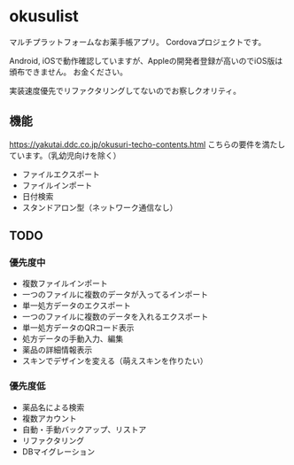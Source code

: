 # okusulist

マルチプラットフォームなお薬手帳アプリ。
Cordovaプロジェクトです。

Android, iOSで動作確認していますが、Appleの開発者登録が高いのでiOS版は頒布できません。
お金ください。

実装速度優先でリファクタリングしてないのでお察しクオリティ。

## 機能

https://yakutai.ddc.co.jp/okusuri-techo-contents.html
こちらの要件を満たしています。（乳幼児向けを除く）

- ファイルエクスポート
- ファイルインポート
- 日付検索
- スタンドアロン型（ネットワーク通信なし）

## TODO

### 優先度中
- 複数ファイルインポート
- 一つのファイルに複数のデータが入ってるインポート
- 単一処方データのエクスポート
- 一つのファイルに複数のデータを入れるエクスポート
- 単一処方データのQRコード表示
- 処方データの手動入力、編集
- 薬品の詳細情報表示
- スキンでデザインを変える（萌えスキンを作りたい）

### 優先度低
- 薬品名による検索
- 複数アカウント
- 自動・手動バックアップ、リストア
- リファクタリング
- DBマイグレーション
